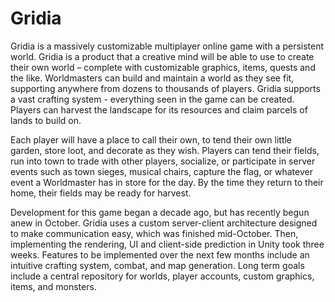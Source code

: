 Gridia
======
Gridia is a massively customizable multiplayer online game with a persistent world. Gridia is a product that a creative mind will be able to use to create their own world – complete with customizable graphics, items, quests and the like. Worldmasters can build and maintain a world as they see fit, supporting anywhere from dozens to thousands of players. Gridia supports a vast crafting system - everything seen in the game can be created. Players can harvest the landscape for its resources and claim parcels of lands to build on.

Each player will have a place to call their own, to tend their own little garden, store loot, and decorate as they wish. Players can tend their fields, run into town to trade with other players, socialize, or participate in server events such as town sieges, musical chairs, capture the flag, or whatever event a Worldmaster has in store for the day. By the time they return to their home, their fields may be ready for harvest.

Development for this game began a decade ago, but has recently begun anew in October. Gridia uses a custom server-client architecture designed to make communication easy, which was finished mid-October. Then, implementing the rendering, UI and client-side prediction in Unity took three weeks. Features to be implemented over the next few months include an intuitive crafting system, combat, and map generation. Long term goals include a central repository for worlds, player accounts, custom graphics, items, and monsters.

